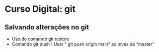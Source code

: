 # Curso Digital: git
## Salvando alterações no git
* Uso do comando git restore
* Comando git push \\ Usar " git push origin main" ao invés de "master"
